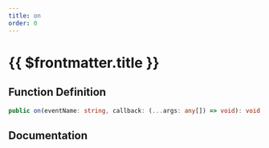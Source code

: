 ```yaml
---
title: on
order: 0
---
```


# {{ $frontmatter.title }}

## Function Definition

```ts
public on(eventName: string, callback: (...args: any[]) => void): void;
```

## Documentation

<!--@include: ./parts/on.md-->
